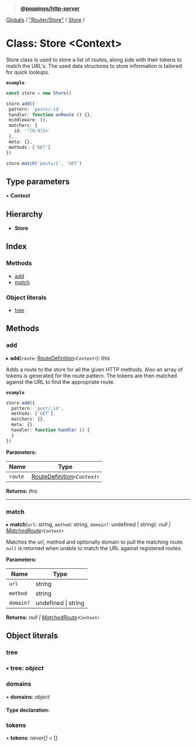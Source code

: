 > **[@poppinss/http-server](../README.md)**

[Globals](../README.md) / ["Router/Store"](../modules/_router_store_.md) / [Store](_router_store_.store.md) /

# Class: Store <**Context**>

Store class is used to store a list of routes, along side with their tokens
to match the URL's. The used data structures to store information is tailored
for quick lookups.

**`example`** 
```ts
const store = new Store()

store.add({
 pattern: 'posts/:id',
 handler: function onRoute () {},
 middleware: [],
 matchers: {
   id: '^[0-9]$+'
 },
 meta: {},
 methods: ['GET']
})

store.match('posts/1', 'GET')
```

## Type parameters

▪ **Context**

## Hierarchy

* **Store**

## Index

### Methods

* [add](_router_store_.store.md#add)
* [match](_router_store_.store.md#match)

### Object literals

* [tree](_router_store_.store.md#tree)

## Methods

###  add

▸ **add**(`route`: [RouteDefinition](../modules/_contracts_.md#routedefinition)‹*`Context`*›): *this*

Adds a route to the store for all the given HTTP methods. Also an array
of tokens is generated for the route pattern. The tokens are then
matched against the URL to find the appropriate route.

**`example`** 
```ts
store.add({
  pattern: 'post/:id',
  methods: ['GET'],
  matchers: {},
  meta: {},
  handler: function handler () {
  }
})
```

**Parameters:**

Name | Type |
------ | ------ |
`route` | [RouteDefinition](../modules/_contracts_.md#routedefinition)‹*`Context`*› |

**Returns:** *this*

___

###  match

▸ **match**(`url`: string, `method`: string, `domain?`: undefined | string): *null | [MatchedRoute](../modules/_contracts_.md#matchedroute)‹*`Context`*›*

Matches the url, method and optionally domain to pull the matching
route. `null` is returned when unable to match the URL against
registered routes.

**Parameters:**

Name | Type |
------ | ------ |
`url` | string |
`method` | string |
`domain?` | undefined \| string |

**Returns:** *null | [MatchedRoute](../modules/_contracts_.md#matchedroute)‹*`Context`*›*

## Object literals

###  tree

### ▪ **tree**: *object*

###  domains

• **domains**: *object*

#### Type declaration:

###  tokens

• **tokens**: *never[]* =  []